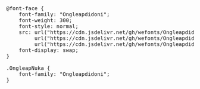 <pre>
@font-face {
    font-family: "Ongleapdidoni";
    font-weight: 300;
    font-style: normal;
    src: url("https://cdn.jsdelivr.net/gh/wefonts/Ongleapdidoni/Ongleapdidoni.woff2") format("woff2"),
         url("https://cdn.jsdelivr.net/gh/wefonts/Ongleapdidoni/Ongleapdidoni.woff") format("woff"),
         url("https://cdn.jsdelivr.net/gh/wefonts/Ongleapdidoni/Ongleapdidoni.ttf") format("truetype");
    font-display: swap;
}

.OngleapNuka {
    font-family: "Ongleapdidoni";
}
  
</pre>
